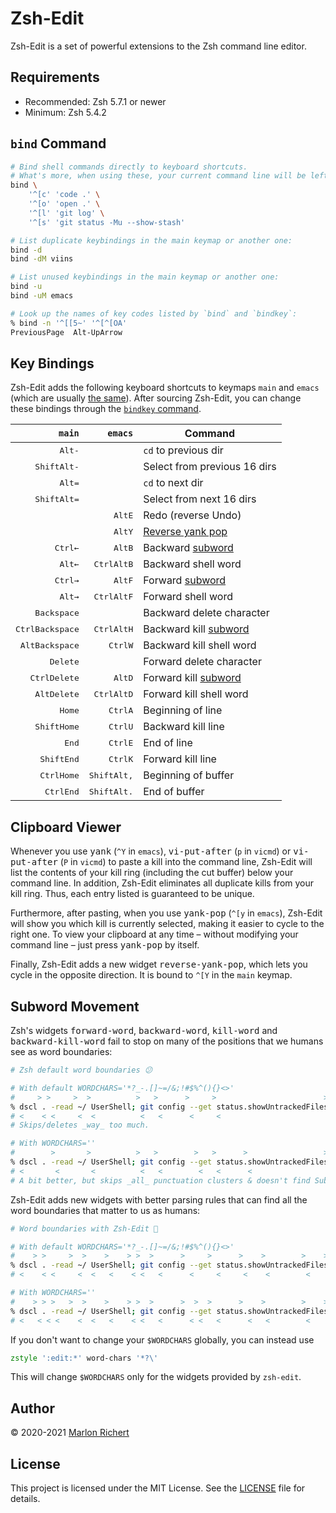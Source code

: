 # Zsh-Edit
Zsh-Edit is a set of powerful extensions to the Zsh command line editor.

## Requirements
* Recommended: Zsh 5.7.1 or newer
* Minimum: Zsh 5.4.2

## `bind` Command
```zsh
# Bind shell commands directly to keyboard shortcuts.
# What's more, when using these, your current command line will be left intact.
bind \
    '^[c' 'code .' \
    '^[o' 'open .' \
    '^[l' 'git log' \
    '^[s' 'git status -Mu --show-stash'

# List duplicate keybindings in the main keymap or another one:
bind -d
bind -dM viins

# List unused keybindings in the main keymap or another one:
bind -u
bind -uM emacs

# Look up the names of key codes listed by `bind` and `bindkey`:
% bind -n '^[[5~' '^[^[OA'
PreviousPage  Alt-UpArrow
```

## Key Bindings
Zsh-Edit adds the following keyboard shortcuts to keymaps `main` and `emacs` (which are usually
[the same](https://zsh.sourceforge.io/Doc/Release/Zsh-Line-Editor.html#index-VISUAL)). After
sourcing Zsh-Edit, you can change these bindings through the [`bindkey`
command](https://zsh.sourceforge.io/Doc/Release/Zsh-Line-Editor.html#Zle-Builtins).

| `main` | `emacs` | Command |
| -: | -: | - |
| <kbd>Alt</kbd><kbd>-</kbd> | | `cd` to previous dir |
| <kbd>Shift</kbd><kbd>Alt</kbd><kbd>-</kbd> | | Select from previous 16 dirs |
| <kbd>Alt</kbd><kbd>=</kbd> | | `cd` to next dir |
| <kbd>Shift</kbd><kbd>Alt</kbd><kbd>=</kbd> | | Select from next 16 dirs |
| | <kbd>Alt</kbd><kbd>E</kbd> | Redo (reverse Undo) |
| | <kbd>Alt</kbd><kbd>Y</kbd> | [Reverse yank pop](#clipboard-viewer) |
| <kbd>Ctrl</kbd><kbd>←</kbd> | <kbd>Alt</kbd><kbd>B</kbd> | Backward [subword](#subword-movement) |
| <kbd>Alt</kbd><kbd>←</kbd> | <kbd>Ctrl</kbd><kbd>Alt</kbd><kbd>B</kbd> | Backward shell word |
| <kbd>Ctrl</kbd><kbd>→</kbd> | <kbd>Alt</kbd><kbd>F</kbd> | Forward [subword](#subword-movement) |
| <kbd>Alt</kbd><kbd>→</kbd> | <kbd>Ctrl</kbd><kbd>Alt</kbd><kbd>F</kbd> | Forward shell word |
| <kbd>Backspace</kbd> | | Backward delete character |
| <kbd>Ctrl</kbd><kbd>Backspace</kbd> | <kbd>Ctrl</kbd><kbd>Alt</kbd><kbd>H</kbd> | Backward kill [subword](#subword-movement) |
| <kbd>Alt</kbd><kbd>Backspace</kbd> | <kbd>Ctrl</kbd><kbd>W</kbd> | Backward kill shell word |
| <kbd>Delete</kbd> | | Forward delete character |
| <kbd>Ctrl</kbd><kbd>Delete</kbd> | <kbd>Alt</kbd><kbd>D</kbd> | Forward kill [subword](#subword-movement) |
| <kbd>Alt</kbd><kbd>Delete</kbd> | <kbd>Ctrl</kbd><kbd>Alt</kbd><kbd>D</kbd> | Forward kill shell word |
| <kbd>Home</kbd> | <kbd>Ctrl</kbd><kbd>A</kbd> | Beginning of line |
| <kbd>Shift</kbd><kbd>Home</kbd> | <kbd>Ctrl</kbd><kbd>U</kbd> | Backward kill line |
| <kbd>End</kbd> | <kbd>Ctrl</kbd><kbd>E</kbd> | End of line |
| <kbd>Shift</kbd><kbd>End</kbd> | <kbd>Ctrl</kbd><kbd>K</kbd> | Forward kill line |
| <kbd>Ctrl</kbd><kbd>Home</kbd> | <kbd>Shift</kbd><kbd>Alt</kbd><kbd>,</kbd> | Beginning of buffer |
| <kbd>Ctrl</kbd><kbd>End</kbd> | <kbd>Shift</kbd><kbd>Alt</kbd><kbd>.</kbd> | End of buffer |

## Clipboard Viewer
Whenever you use <kbd>yank</kbd> (`^Y` in `emacs`), <kbd>vi-put-after</kbd> (`p` in `vicmd`) or
<kbd>vi-put-after</kbd> (`P` in `vicmd`) to paste a kill into the command line, Zsh-Edit will list
the contents of your kill ring (including the cut buffer) below your command line. In addition,
Zsh-Edit eliminates all duplicate kills from your kill ring. Thus, each entry listed is guaranteed
to be unique.

Furthermore, after pasting, when you use <kbd>yank-pop</kbd> (`^[y` in `emacs`), Zsh-Edit will show
you which kill is currently selected, making it easier to cycle to the right one. To view your
clipboard at any time – without modifying your command line – just press <kbd>yank-pop</kbd> by
itself.

Finally, Zsh-Edit adds a new widget <kbd>reverse-yank-pop</kbd>, which lets you cycle in the
opposite direction. It is bound to `^[Y` in the `main` keymap.

## Subword Movement
Zsh's widgets <kbd>forward-word</kbd>, <kbd>backward-word</kbd>, <kbd>kill-word</kbd> and
<kbd>backward-kill-word</kbd> fail to stop on many of the positions that we humans see as word
boundaries:
```zsh
# Zsh default word boundaries 😕

# With default WORDCHARS='*?_-.[]~=/&;!#$%^(){}<>'
#     > >     >  >          >   >      >     >                        >
% dscl . -read ~/ UserShell; git config --get status.showUntrackedFiles
# <    < <     <  <          <   <      <     <
# Skips/deletes _way_ too much.

# With WORDCHARS=''
#        >       >          >   >        >   >      >                 >
% dscl . -read ~/ UserShell; git config --get status.showUntrackedFiles
# <       <       <          <   <        <   <      <
# A bit better, but skips _all_ punctuation clusters & doesn't find SubWords.
```

Zsh-Edit adds new widgets with better parsing rules that can find all the word boundaries that
matter to us as humans:
```zsh
# Word boundaries with Zsh-Edit 🤗

# With default WORDCHARS='*?_-.[]~=/&;!#$%^(){}<>'
#    > >     >  >    >    > >  >      >     >      >    >        >    >
% dscl . -read ~/ UserShell; git config --get status.showUntrackedFiles
# <    < <     <  <   <    < <   <      <     <     <    <        <

# With WORDCHARS=''
#    > > >   >  >    >    > >  >      >  >  >      >    >        >    >
% dscl . -read ~/ UserShell; git config --get status.showUntrackedFiles
# <   < < <    <  <   <    < <   <      < <   <      <   <        <
```

If you don't want to change your `$WORDCHARS` globally, you can instead use
```zsh
zstyle ':edit:*' word-chars '*?\'
```
This will change `$WORDCHARS` only for the widgets provided by `zsh-edit`.

## Author
© 2020-2021 [Marlon Richert](https://github.com/marlonrichert)

## License
This project is licensed under the MIT License. See the [LICENSE](LICENSE) file for details.
